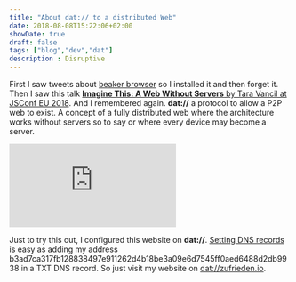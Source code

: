 ```yaml
---
title: "About dat:// to a distributed Web"
date: 2018-08-08T15:22:06+02:00
showDate: true
draft: false
tags: ["blog","dev","dat"]
description : Disruptive
---
```


First I saw tweets about [beaker browser](https://beakerbrowser.com/) so I installed it and then forget it. Then I saw this talk [**Imagine This: A Web Without Servers** by Tara Vancil at JSConf EU 2018](https://2018.jsconf.eu/speakers/tara-vancil-imagine-this-a-web-without-servers.html). And I remembered again. **dat://** a protocol to allow a P2P web to exist. A concept of a fully distributed web where the architecture works without servers so to say or where every device may become a server.

<div class="embed-responsive embed-responsive-16by9">
  <iframe class="embed-responsive-item" src="https://www.youtube-nocookie.com/embed/rJ_WvfF3FN8" frameborder="0" allowfullscreen=""></iframe>
</div>

Just to try this out, I configured this website on **dat://**. [Setting DNS records](https://beakerbrowser.com/docs/guides/use-a-domain-name-with-dat#dat-dns-txt-records) is easy as adding my address b3ad7ca317fb128838497e911262d4b18be3a09e6d7545ff0aed6488d2db9938 in a TXT DNS record. So just visit my website on [dat://zufrieden.io](dat://zufrieden.io).
